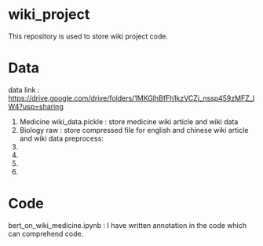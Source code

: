 # wiki_project
This repository is used to store wiki project code.
# Data
data link : https://drive.google.com/drive/folders/1MKGlhBfFh1kzVCZj_nssp459zMFZ_lW4?usp=sharing
1. Medicine
wiki_data.pickle : store medicine wiki article and wiki data
2. Biology
raw : store compressed file for english and chinese wiki article and wiki data
preprocess:
1.
2.
3.
4.
# Code 
bert_on_wiki_medicine.ipynb : I have written annotation in the code which can comprehend code.
